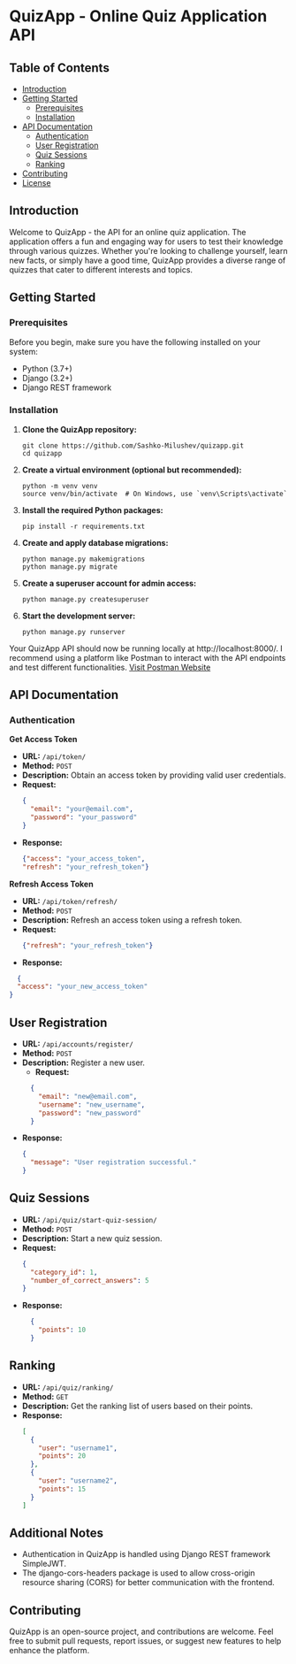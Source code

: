 # QuizApp - Online Quiz Application API

## Table of Contents

- [Introduction](#introduction)
- [Getting Started](#getting-started)
    - [Prerequisites](#prerequisites)
    - [Installation](#installation)
- [API Documentation](#api-documentation)
    - [Authentication](#authentication)
    - [User Registration](#user-registration)
    - [Quiz Sessions](#quiz-sessions)
    - [Ranking](#ranking)
- [Contributing](#contributing)
- [License](#license)

## Introduction

Welcome to QuizApp - the API for an online quiz application. The application offers a fun and engaging way for users to
test
their knowledge through various quizzes. Whether you're looking to challenge yourself, learn new facts, or simply have a
good time, QuizApp provides a diverse range of quizzes that cater to different interests and topics.

## Getting Started

### Prerequisites

Before you begin, make sure you have the following installed on your system:

- Python (3.7+)
- Django (3.2+)
- Django REST framework

### Installation

1. **Clone the QuizApp repository:**

   ```
   git clone https://github.com/Sashko-Milushev/quizapp.git
   cd quizapp
   ```

2. **Create a virtual environment (optional but recommended):**
    ```
    python -m venv venv
    source venv/bin/activate  # On Windows, use `venv\Scripts\activate`

   ```
3. **Install the required Python packages:**
    ```
    pip install -r requirements.txt

   ```
4. **Create and apply database migrations:**
    ```
    python manage.py makemigrations
    python manage.py migrate

   ```
5. **Create a superuser account for admin access:**
    ```
    python manage.py createsuperuser

   ```
6. **Start the development server:**
    ```
    python manage.py runserver

   ```

Your QuizApp API should now be running locally at http://localhost:8000/.
I recommend using a platform like Postman to interact with the API endpoints and test different functionalities.
[Visit Postman Website](https://www.postman.com/)

## API Documentation

### Authentication

**Get Access Token**

- **URL:** `/api/token/`
- **Method:** `POST`
- **Description:** Obtain an access token by providing valid user credentials.
- **Request:**
  ```json
  {
    "email": "your@email.com",
    "password": "your_password"
  }
  ```
- **Response:**
  ```json
  {"access": "your_access_token",
  "refresh": "your_refresh_token"}
  ```

**Refresh Access Token**

- **URL:** `/api/token/refresh/`
- **Method:** `POST`
- **Description:** Refresh an access token using a refresh token.
- **Request:**
  ```json
  {"refresh": "your_refresh_token"}
  ```
- **Response:**

```json
  {
  "access": "your_new_access_token"
}
```

## User Registration

- **URL:** `/api/accounts/register/`
- **Method:** `POST`
- **Description:** Register a new user.
    - **Request:**
  ```json
    {
      "email": "new@email.com",
      "username": "new_username",
      "password": "new_password"
    }
  ```
- **Response:**
    ```json
    {
      "message": "User registration successful."
    }
    ```

## Quiz Sessions

- **URL:** `/api/quiz/start-quiz-session/`
- **Method:** `POST`
- **Description:** Start a new quiz session.
- **Request:**
  ```json
  {
    "category_id": 1,
    "number_of_correct_answers": 5
  }
  ```
- **Response:**
  ```json
    {
      "points": 10
    }
  ```

## Ranking

- **URL:** `/api/quiz/ranking/`
- **Method:** `GET`
- **Description:** Get the ranking list of users based on their points.
- **Response:**
  ```json
  [
    {
      "user": "username1",
      "points": 20
    },
    {
      "user": "username2",
      "points": 15
    }
  ]
  ```

## Additional Notes

- Authentication in QuizApp is handled using Django REST framework SimpleJWT.
- The django-cors-headers package is used to allow cross-origin resource sharing (CORS) for better communication with
  the frontend.

## Contributing

QuizApp is an open-source project, and contributions are welcome. Feel free to submit pull requests, report issues, or
suggest new features to help enhance the platform.





